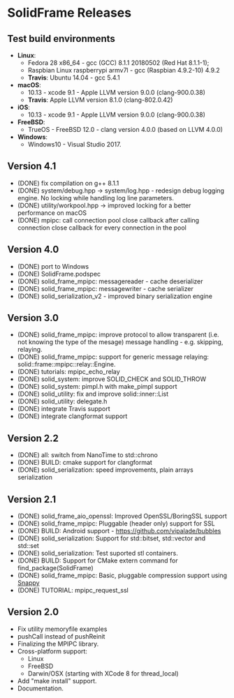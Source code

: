 # SolidFrame Releases

## Test build environments
* **Linux**:
    * Fedora 28 x86_64 - gcc (GCC) 8.1.1 20180502 (Red Hat 8.1.1-1);
    * Raspbian Linux raspberrypi armv7l - gcc (Raspbian 4.9.2-10) 4.9.2
    * **Travis**: Ubuntu 14.04 - gcc 5.4.1
* **macOS**:
    * 10.13 - xcode 9.1 - Apple LLVM version 9.0.0 (clang-900.0.38)
    * **Travis**: Apple LLVM version 8.1.0 (clang-802.0.42)
* **iOS**:
    * 10.13 - xcode 9.1 - Apple LLVM version 9.0.0 (clang-900.0.38)
* **FreeBSD**:
    * TrueOS - FreeBSD 12.0 - clang version 4.0.0 (based on LLVM 4.0.0)
* **Windows**:
    * Windows10 - Visual Studio 2017.

## Version 4.1
* (DONE) fix compilation on g++ 8.1.1
* (DONE) system/debug.hpp -> system/log.hpp - redesign debug logging engine. No locking while handling log line parameters.
* (DONE) utility/workpool.hpp -> improved locking for a better performance on macOS
* (DONE) mpipc: call connection pool close callback after calling connection close callback for every connection in the pool

## Version 4.0
* (DONE) port to Windows
* (DONE) SolidFrame.podspec
* (DONE) solid_frame_mpipc: messagereader - cache deserializer
* (DONE) solid_frame_mpipc: messagewriter - cache serializer
* (DONE) solid_serialization_v2 - improved binary serialization engine

## Version 3.0
* (DONE) solid_frame_mpipc: improve protocol to allow transparent (i.e. not knowing the type of the mesage) message handling - e.g. skipping, relaying.
* (DONE) solid_frame_mpipc: support for generic message relaying: solid::frame::mpipc::relay::Engine. 
* (DONE) tutorials: mpipc_echo_relay
* (DONE) solid_system: improve SOLID_CHECK and SOLID_THROW
* (DONE) solid_system: pimpl.h with make_pimpl support
* (DONE) solid_utility: fix and improve solid::inner::List
* (DONE) solid_utility: delegate.h
* (DONE) integrate Travis support
* (DONE) integrate clangformat support

## Version 2.2
* (DONE) all: switch from NanoTime to std::chrono
* (DONE) BUILD: cmake support for clangformat
* (DONE) solid_serialization: speed improvements, plain arrays serialization

## Version 2.1
* (DONE) solid_frame_aio_openssl: Improved OpenSSL/BoringSSL support
* (DONE) solid_frame_mpipc: Pluggable (header only) support for SSL
* (DONE) BUILD: Android support - https://github.com/vipalade/bubbles
* (DONE) solid_serialization: Support for std::bitset, std::vector<bool> and std::set
* (DONE) solid_serialization: Test suported stl containers.
* (DONE) BUILD: Support for CMake extern command for find_package(SolidFrame)
* (DONE) solid_frame_mpipc: Basic, pluggable compression support using [Snappy](https://google.github.io/snappy/)
* (DONE) TUTORIAL: mpipc_request_ssl


## Version 2.0
* Fix utility memoryfile examples
* pushCall instead of pushReinit
* Finalizing the MPIPC library.
* Cross-platform support:
    * Linux
    * FreeBSD
    * Darwin/OSX (starting with XCode 8 for thread_local)
* Add "make install" support.
* Documentation.

